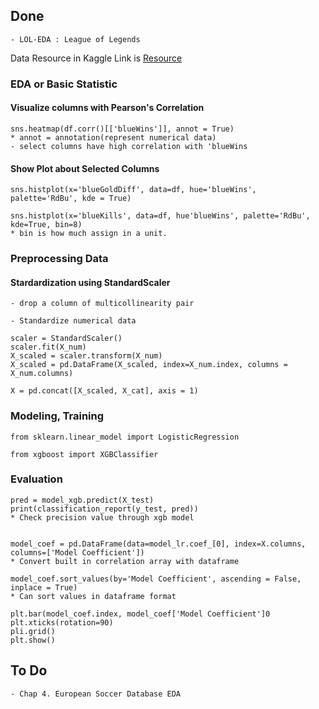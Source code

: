 ## Done

	- LOL-EDA : League of Legends

Data Resource in Kaggle Link is [Resource](https://www.kaggle.com/bobbyscience/league-of-legends-diamond-ranked-games-10-min)

### EDA or Basic Statistic

#### Visualize columns with Pearson's Correlation

	sns.heatmap(df.corr()[['blueWins']], annot = True)
	* annot = annotation(represent numerical data)
	- select columns have high correlation with 'blueWins

#### Show Plot about Selected Columns

	sns.histplot(x='blueGoldDiff', data=df, hue='blueWins', palette='RdBu', kde = True)

	sns.histplot(x='blueKills', data=df, hue'blueWins', palette='RdBu', kde=True, bin=8)
	* bin is how much assign in a unit.

### Preprocessing Data

#### Stardardization using StandardScaler

	- drop a column of multicollinearity pair

	- Standardize numerical data

	scaler = StandardScaler()
	scaler.fit(X_num)
	X_scaled = scaler.transform(X_num)
	X_scaled = pd.DataFrame(X_scaled, index=X_num.index, columns = X_num.columns)

	X = pd.concat([X_scaled, X_cat], axis = 1)

### Modeling, Training

	from sklearn.linear_model import LogisticRegression

	from xgboost import XGBClassifier

### Evaluation

	pred = model_xgb.predict(X_test)
	print(classification_report(y_test, pred))
	* Check precision value through xgb model
	

	model_coef = pd.DataFrame(data=model_lr.coef_[0], index=X.columns, columns=['Model Coefficient'])
	* Convert built in correlation array with dataframe

	model_coef.sort_values(by='Model Coefficient', ascending = False, inplace = True)
	* Can sort values in dataframe format

	plt.bar(model_coef.index, model_coef['Model Coefficient']0
	plt.xticks(rotation=90)
	pli.grid()
	plt.show()


## To Do

	- Chap 4. European Soccer Database EDA
